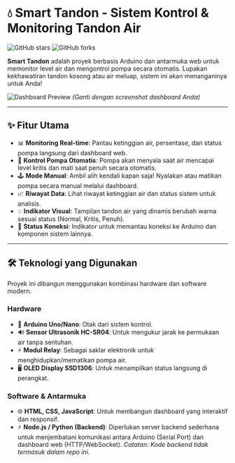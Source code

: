 # 💧 Smart Tandon - Sistem Kontrol & Monitoring Tandon Air

![GitHub stars](https://img.shields.io/github/stars/YOUR_USERNAME/YOUR_REPOSITORY?style=social) ![GitHub forks](https://img.shields.io/github/forks/YOUR_USERNAME/YOUR_REPOSITORY?style=social)

**Smart Tandon** adalah proyek berbasis Arduino dan antarmuka web untuk memonitor level air dan mengontrol pompa secara otomatis. Lupakan kekhawatiran tandon kosong atau air meluap, sistem ini akan menanganinya untuk Anda!

![Dashboard Preview](https://user-images.githubusercontent.com/23385793/182045959-1e285810-7eda-4530-97c3-37ca821033b0.png)
*(Ganti dengan screenshot dashboard Anda)*

---

## ✨ Fitur Utama

* 📊 **Monitoring Real-time**: Pantau ketinggian air, persentase, dan status pompa langsung dari dashboard web.
* 🤖 **Kontrol Pompa Otomatis**: Pompa akan menyala saat air mencapai level kritis dan mati saat penuh secara otomatis.
* 🕹️ **Mode Manual**: Ambil alih kendali kapan saja! Nyalakan atau matikan pompa secara manual melalui dashboard.
* 📈 **Riwayat Data**: Lihat riwayat ketinggian air dan status sistem untuk analisis.
* 💡 **Indikator Visual**: Tampilan tandon air yang dinamis berubah warna sesuai status (Normal, Kritis, Penuh).
* 🔌 **Status Koneksi**: Indikator untuk memantau koneksi ke Arduino dan komponen sistem lainnya.

---

## 🛠️ Teknologi yang Digunakan

Proyek ini dibangun menggunakan kombinasi hardware dan software modern.

### Hardware
* 🧠 **Arduino Uno/Nano**: Otak dari sistem kontrol.
* 🔊 **Sensor Ultrasonik HC-SR04**: Untuk mengukur jarak ke permukaan air tanpa sentuhan.
* ⚡ **Modul Relay**: Sebagai saklar elektronik untuk menghidupkan/mematikan pompa air.
* 🖥️ **OLED Display SSD1306**: Untuk menampilkan status langsung di perangkat.

### Software & Antarmuka
* 🌐 **HTML, CSS, JavaScript**: Untuk membangun dashboard yang interaktif dan responsif.
* ⚡ **Node.js / Python (Backend)**: Diperlukan server backend sederhana untuk menjembatani komunikasi antara Arduino (Serial Port) dan dashboard web (HTTP/WebSocket). *Catatan: Kode backend tidak termasuk dalam repo ini.*
